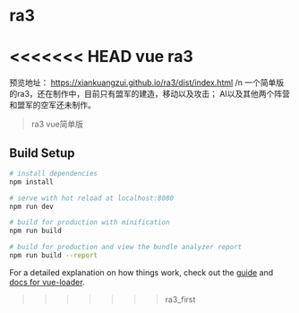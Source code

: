 # ra3
<<<<<<< HEAD
vue ra3
=======
预览地址： https://xiankuangzui.github.io/ra3/dist/index.html /n
一个简单版的ra3，还在制作中，目前只有盟军的建造，移动以及攻击；
AI以及其他两个阵营和盟军的空军还未制作。

> ra3 vue简单版

## Build Setup

``` bash
# install dependencies
npm install

# serve with hot reload at localhost:8080
npm run dev

# build for production with minification
npm run build

# build for production and view the bundle analyzer report
npm run build --report
```

For a detailed explanation on how things work, check out the [guide](http://vuejs-templates.github.io/webpack/) and [docs for vue-loader](http://vuejs.github.io/vue-loader).
>>>>>>> ra3_first
